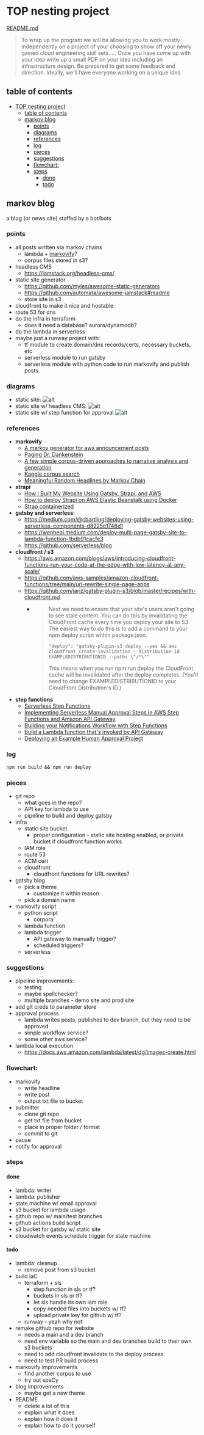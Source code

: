 # TOP nesting project

[README.md](https://bitbucket.org/corpinfo/top-training-material/src/master/nesting-project/)

> To wrap up the program we will be allowing you to work mostly independently on a project of your choosing to show off your newly gained cloud engineering skill sets.
> ...
> Once you have come up with your idea write up a small PDF on your idea including an infrastructure design. Be prepared to get some feedback and direction. Ideally, we'll have everyone working on a unique idea.

## table of contents

- [TOP nesting project](#top-nesting-project)
  - [table of contents](#table-of-contents)
  - [markov blog](#markov-blog)
    - [points](#points)
    - [diagrams](#diagrams)
    - [references](#references)
    - [log](#log)
    - [pieces](#pieces)
    - [suggestions](#suggestions)
    - [flowchart:](#flowchart)
    - [steps](#steps)
      - [done](#done)
      - [todo](#todo)


## markov blog

a blog (or news site) staffed by a bot/bots

### points

- all posts written via markov chains
  - lambda + [markovify](https://github.com/jsvine/markovify)?
  - corpus files stored in s3?
- headless CMS
  - https://jamstack.org/headless-cms/
- static site generator
  - https://github.com/myles/awesome-static-generators
  - https://github.com/automata/awesome-jamstack#readme
  - store site in s3
- cloudfront to make it nice and hostable
- route 53 for dns
- do the infra in terraform
  - does it need a database? aurora/dynamodb?
- do the lambda in serverless
- maybe just a runway project with:
  - tf module to create domain/dns records/certs, necessary buckets, etc
  - serverless module to run gatsby
  - serverless module with python code to run markovify and publish posts

### diagrams

- static site:
  ![alt](/img/markovblog_v1.png)
- static site w/ headless CMS:
  ![alt](/img/markovblog_v2.png)
- static site w/ step function for approval
  ![alt](/img/markovblog_v3.png)

### references

- **markovify**
  - [A markov generator for aws announcement posts](https://github.com/kkuchta/aws_markov)
  - [Paging Dr. Dankenstein](https://www.eivindarvesen.com/blog/2018/06/20/paging-dr--dankenstein)
  - [A few simple corpus-driven approaches to narrative analysis and generation](https://colab.research.google.com/github/aparrish/corpus-driven-narrative-generation/blob/master/corpus-driven-narrative-generation.ipynb)
  - [Kaggle corpus search](https://www.kaggle.com/datasets?search=corpus)
  - [Meaningful Random Headlines by Markov Chain](https://www.kaggle.com/nulldata/meaningful-random-headlines-by-markov-chain)
- **strapi**
  - [How I Built My Website Using Gatsby, Strapi, and AWS](https://www.thedevdoctor.com/blog/how-i-built-my-website-using-gatsby-strapi-and-aws/)
  - [How to deploy Strapi on AWS Elastic Beanstalk using Docker](https://purple.telstra.com/blog/how-to-deploy-strapi-on-aws-elastic-beanstalk-using-docker)
  - [Strap containerized](https://github.com/strapi/strapi-docker)
- **gatsby and serverless**:
  - https://medium.com/@cbartling/deploying-gatsby-websites-using-serverless-components-d8225c1746d1
  - https://wenheqi.medium.com/deploy-multi-page-gatsby-site-to-lambda-function-1bdb91cacfe3
  - https://github.com/serverless/blog
- **cloudfront / s3**
  - https://aws.amazon.com/blogs/aws/introducing-cloudfront-functions-run-your-code-at-the-edge-with-low-latency-at-any-scale/
  - https://github.com/aws-samples/amazon-cloudfront-functions/tree/main/url-rewrite-single-page-apps
  - https://github.com/jariz/gatsby-plugin-s3/blob/master/recipes/with-cloudfront.md
    - >Next we need to ensure that your site's users aren't going to see stale content. You can do this by invalidating the CloudFront cache every time you deploy your site to S3. The easiest way to do this is to add a command to your npm deploy script within package.json.  
      > ```
      > "deploy": "gatsby-plugin-s3 deploy --yes && aws cloudfront create-invalidation --distribution-id EXAMPLEDISTRIBUTIONID --paths \"/*\""
      > ```
      > This means when you run npm run deploy the CloudFront cache will be invalidated after the deploy completes. (You'll need to change EXAMPLEDISTRIBUTIONID to your CloudFront Distribution's ID.)
- **step functions**
  - [Serverless Step Functions](https://www.serverless.com/plugins/serverless-step-functions)
  - [Implementing Serverless Manual Approval Steps in AWS Step Functions and Amazon API Gateway](https://aws.amazon.com/blogs/compute/implementing-serverless-manual-approval-steps-in-aws-step-functions-and-amazon-api-gateway/)
  - [Building your Notifications Workflow with Step Functions](https://github.com/aws-samples/aws-step-functions-notification-workflow)
  - [Build a Lambda function that's invoked by API Gateway](https://emshea.com/post/serverless-getting-started#4-build-a-lambda-function-thats-invoked-by-api-gateway)
  - [Deploying an Example Human Approval Project](https://docs.aws.amazon.com/step-functions/latest/dg/tutorial-human-approval.html)


### log

```sh
npm run build && npm run deploy

```

### pieces

- git repo
  - what goes in the repo?
  - API key for lambda to use
  - pipeline to build and deploy gatsby
- infra
  - static site bucket
    - proper configuration - static site hosting enabled, or private bucket if cloudfront function works
  - IAM role
  - route 53
  - ACM cert
  - cloudfront
    - cloudfront functions for URL rewrites?
- gatsby blog
  - pick a theme
    - customize it within reason
  - pick a domain name
- markovify script
  - python script
    - corpora
  - lambda function
  - lambda trigger
    - API gateway to manually trigger?
    - scheduled triggers?
  - serverless


### suggestions

- pipeline improvements:
  - testing
  - maybe spellchecker?
  - multiple branches - demo site and prod site
- add git creds to parameter store
- approval process
  - lambda writes posts, publishes to dev branch, but they need to be approved
  - simple workflow service?
  - some other aws service?
- lambda local execution
  - https://docs.aws.amazon.com/lambda/latest/dg/images-create.html


### flowchart:

- markovify
  - write headline
  - write post
  - output txt file to bucket
- submitter
  - clone git repo
  - get txt file from bucket
  - place in proper folder / format
  - commit to git
- pause
- notify for approval

### steps

#### done

- lambda: writer
- lambda: publisher
- state machine w/ email approval
- s3 bucket for lambda usage
- github repo w/ main/test branches
- github actions build script
- s3 bucket for gatsby w/ static site
- cloudwatch events schedule trigger for state machine

#### todo

- lambda: cleanup
  - remove post from s3 bucket
- build IaC
  - terraform + sls
    - step function in sls or tf?
    - buckets in sls or tf?
    - let sls handle its own iam role
    - copy needed files into buckets w/ tf?
    - upload private key for github w/ tf?
  - runway - yeah why not
- remake github repo for website
  - needs a main and a dev branch
  - need env variable so the main and dev branches build to their own s3 buckets
  - need to add cloudfront invalidate to the deploy process
  - need to test PR build process
- markovify improvements
  - find another corpus to use
  - try out spaCy
- blog improvements
  - maybe get a new theme
- README
  - delete a lot of this
  - explain what it does
  - explain how it does it
  - explain how to do it yourself